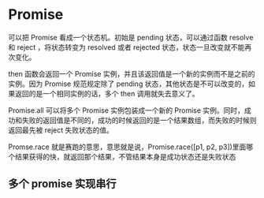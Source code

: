 # Promise

可以把 Promise 看成一个状态机。初始是 pending 状态，可以通过函数 resolve 和 reject ，将状态转变为 resolved 或者 rejected 状态，状态一旦改变就不能再次变化。

then 函数会返回一个 Promise 实例，并且该返回值是一个新的实例而不是之前的实例。因为 Promise 规范规定除了 pending 状态，其他状态是不可以改变的，如果返回的是一个相同实例的话，多个 then 调用就失去意义了。

Promise.all 可以将多个 Promise 实例包装成一个新的 Promise 实例。同时，成功和失败的返回值是不同的，成功的时候返回的是一个结果数组，而失败的时候则返回最先被 reject 失败状态的值。

Promse.race 就是赛跑的意思，意思就是说，Promise.race([p1, p2, p3])里面哪个结果获得的快，就返回那个结果，不管结果本身是成功状态还是失败状态

## 多个 promise 实现串行
